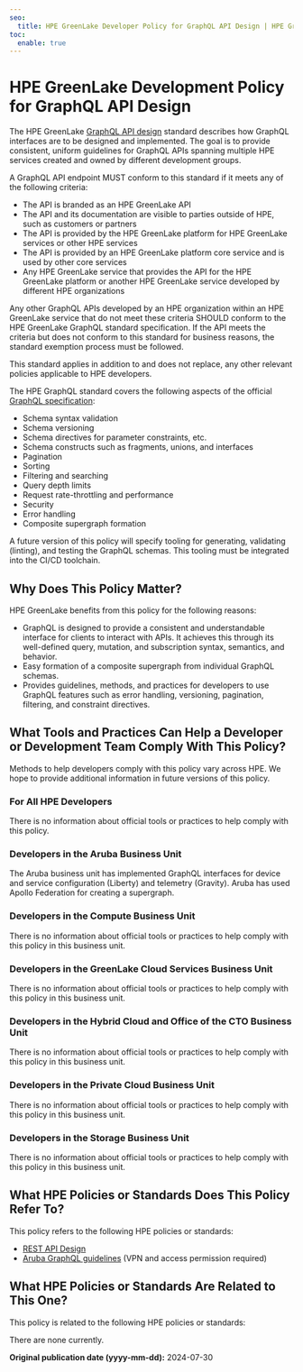 ```yaml
---
seo:
  title: HPE GreenLake Developer Policy for GraphQL API Design | HPE GreenLake Platform
toc:
  enable: true
---
```


# HPE GreenLake Development Policy for GraphQL API Design

The HPE GreenLake [GraphQL API design](../ratified/api/graphql-spec.md) standard describes how GraphQL interfaces are to be designed and implemented. The goal is to provide consistent, uniform guidelines for GraphQL APIs spanning multiple HPE services created and owned by different development groups.

A GraphQL API endpoint MUST conform to this standard if it meets any of the following criteria:

* The API is branded as an HPE GreenLake API
* The API and its documentation are visible to parties outside of HPE, such as customers or partners
* The API is provided by the HPE GreenLake platform for HPE GreenLake services or other HPE services
* The API is provided by an HPE GreenLake platform core service and is used by other core services
* Any HPE GreenLake service that provides the API for the HPE GreenLake platform or another HPE GreenLake service developed by different HPE organizations

Any other GraphQL APIs developed by an HPE organization within an HPE GreenLake service that do not meet these criteria SHOULD conform to the HPE GreenLake GraphQL standard specification. If the API meets the criteria but does not conform to this standard for business reasons, the standard exemption process must be followed.

This standard applies in addition to and does not replace, any other relevant policies applicable to HPE developers.

The HPE GraphQL standard covers the following aspects of the official [GraphQL specification](https://spec.graphql.org/October2021/):

* Schema syntax validation
* Schema versioning
* Schema directives for parameter constraints, etc.
* Schema constructs such as fragments, unions, and interfaces
* Pagination
* Sorting
* Filtering and searching
* Query depth limits
* Request rate-throttling and performance
* Security
* Error handling
* Composite supergraph formation

A future version of this policy will specify tooling for generating, validating (linting), and testing the GraphQL schemas. This tooling must be integrated into the CI/CD toolchain.

## Why Does This Policy Matter?

HPE GreenLake benefits from this policy for the following reasons:

* GraphQL is designed to provide a consistent and understandable interface for clients to interact with APIs. It achieves this through its well-defined query, mutation, and subscription syntax, semantics, and behavior.
* Easy formation of a composite supergraph from individual GraphQL schemas.
* Provides guidelines, methods, and practices for developers to use GraphQL features such as error handling, versioning, pagination, filtering, and constraint directives.

## What Tools and Practices Can Help a Developer or Development Team Comply With This Policy?

Methods to help developers comply with this policy vary across HPE. We hope to provide additional information in future versions of this policy.

### For All HPE Developers

There is no information about official tools or practices to help comply with this policy.

### Developers in the Aruba Business Unit

The Aruba business unit has implemented GraphQL interfaces for device and service configuration (Liberty) and telemetry (Gravity). Aruba has used Apollo Federation for creating a supergraph.

### Developers in the Compute Business Unit

There is no information about official tools or practices to help comply with this policy in this business unit.

### Developers in the GreenLake Cloud Services Business Unit

There is no information about official tools or practices to help comply with this policy in this business unit.

### Developers in the Hybrid Cloud and Office of the CTO Business Unit

There is no information about official tools or practices to help comply with this policy in this business unit.

### Developers in the Private Cloud Business Unit

There is no information about official tools or practices to help comply with this policy in this business unit.

### Developers in the Storage Business Unit

There is no information about official tools or practices to help comply with this policy in this business unit.

## What HPE Policies or Standards Does This Policy Refer To?

This policy refers to the following HPE policies or standards:

* [REST API Design](api.md)
* [Aruba GraphQL guidelines](https://confluence.arubanetworks.com/display/CNX/GraphQL+Guidelines) (VPN and access permission required)

## What HPE Policies or Standards Are Related to This One?

This policy is related to the following HPE policies or standards:

There are none currently.

**Original publication date (yyyy-mm-dd):** 2024-07-30
